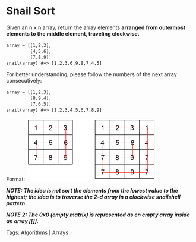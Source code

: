 # Snail Sort

Given an n x n array, return the array elements **arranged from outermost elements to the middle element, traveling clockwise.**

```
array = [[1,2,3],
         [4,5,6],
         [7,8,9]]
snail(array) #=> [1,2,3,6,9,8,7,4,5]
```

For better understanding, please follow the numbers of the next array consecutively:

```
array = [[1,2,3],
         [8,9,4],
         [7,6,5]]
snail(array) #=> [1,2,3,4,5,6,7,8,9]
```
Format: ![Alt Text](snail.png)


***NOTE: The idea is not sort the elements from the lowest value to the highest; the idea is to traverse the 2-d array in a clockwise snailshell pattern.***

***NOTE 2: The 0x0 (empty matrix) is represented as en empty array inside an array [[]].***

Tags: Algorithms | Arrays

